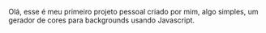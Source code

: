 Olá, esse é meu primeiro projeto pessoal criado por mim, algo simples, um gerador de cores para backgrounds usando Javascript.